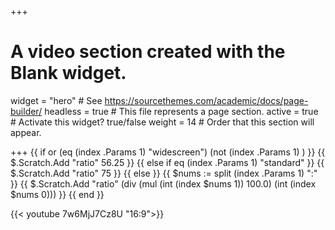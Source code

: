 +++
# A video section created with the Blank widget.

widget = "hero"  # See https://sourcethemes.com/academic/docs/page-builder/
headless = true  # This file represents a page section.
active = true  # Activate this widget? true/false
weight = 14  # Order that this section will appear.

+++
{{ if or (eq (index .Params 1) "widescreen") (not (index .Params 1) ) }}
    {{ $.Scratch.Add "ratio" 56.25 }}
{{ else if eq (index .Params 1) "standard" }}
    {{ $.Scratch.Add "ratio" 75 }}
{{ else }}
    {{ $nums := split (index .Params 1) ":" }}
    {{ $.Scratch.Add "ratio" (div (mul (int (index $nums 1)) 100.0) (int (index $nums 0))) }}
{{ end }}
<div style="position: relative; padding-bottom: {{ $.Scratch.Get "ratio" }}%; overflow: hidden;">
    <iframe style="position: absolute; width: 100%; height: 100%;"
        src="http://www.youtube.com/embed/{{ index .Params 0 }}" allowfullscreen frameborder="0">
    </iframe>
</div>

{{< youtube 7w6MjJ7Cz8U "16:9">}}
